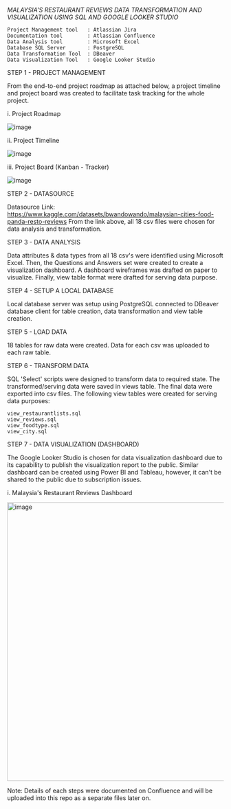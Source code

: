 *MALAYSIA'S RESTAURANT REVIEWS DATA TRANSFORMATION AND VISUALIZATION USING SQL AND GOOGLE LOOKER STUDIO*

    Project Management tool   : Atlassian Jira
    Documentation tool        : Atlassian Confluence
    Data Analysis tool        : Microsoft Excel
    Database SQL Server       : PostgreSQL
    Data Transformation Tool  : DBeaver
    Data Visualization Tool   : Google Looker Studio


STEP 1 - PROJECT MANAGEMENT

From the end-to-end project roadmap as attached below, a project timeline and project board was created to facilitate task tracking for the whole project. 

i. Project Roadmap

![image](https://github.com/nabilarahmat/data-transformation-and-visualization/assets/168509585/debeba98-e599-41a5-96af-a438efc6d4c0)

ii. Project Timeline

![image](https://github.com/nabilarahmat/data-transformation-and-visualization/assets/168509585/28c8c49a-db42-45a1-83ab-c771061d5d04)

iii. Project Board (Kanban - Tracker)

![image](https://github.com/nabilarahmat/data-transformation-and-visualization/assets/168509585/d1beee88-b88e-4839-87c8-be82f5804c97)


STEP 2 - DATASOURCE

Datasource Link: https://www.kaggle.com/datasets/bwandowando/malaysian-cities-food-panda-resto-reviews
From the link above, all 18 csv files were chosen for data analysis and transformation. 


STEP 3 - DATA ANALYSIS

Data attributes & data types from all 18 csv's were identified using Microsoft Excel. Then, the Questions and Answers set were created to create a visualization dashboard. A dashboard wireframes was drafted on paper to visualize. Finally, view table format were drafted for serving data purpose.


STEP 4 - SETUP A LOCAL DATABASE

Local database server was setup using PostgreSQL connected to DBeaver database client for table creation, data transformation and view table creation.


STEP 5 - LOAD DATA 

18 tables for raw data were created. Data for each csv was uploaded to each raw table.


STEP 6 - TRANSFORM DATA

SQL 'Select' scripts were designed to transform data to required state. The transformed/serving data were saved in views table. The final data were exported into csv files. The following view tables were created for serving data purposes:

    view_restaurantlists.sql
    view_reviews.sql
    view_foodtype.sql
    view_city.sql


STEP 7 - DATA VISUALIZATION (DASHBOARD)

The Google Looker Studio is chosen for data visualization dashboard due to its capability to publish the visualization report to the public. Similar dashboard can be created using Power BI and Tableau, however, it can't be shared to the public due to subscription issues. 

i. Malaysia's Restaurant Reviews Dashboard

<img width="649" alt="image" src="https://github.com/nabilarahmat/data-transformation-and-visualization/assets/168509585/91df62a1-c3ba-4e95-86a7-3eaac87afcf4">

Note: Details of each steps were documented on Confluence and will be uploaded into this repo as a separate files later on.
